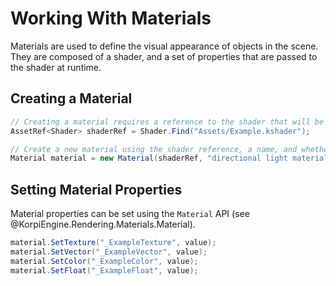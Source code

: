 
# Working With Materials

Materials are used to define the visual appearance of objects in the scene. They are composed of a shader, and a set of properties that are passed to the shader at runtime.

## Creating a Material

```csharp
// Creating a material requires a reference to the shader that will be used to render the object.
AssetRef<Shader> shaderRef = Shader.Find("Assets/Example.kshader");

// Create a new material using the shader reference, a name, and whether all textures should be set to default values (will be removed in the future).
Material material = new Material(shaderRef, "directional light material", false);

```

## Setting Material Properties

Material properties can be set using the `Material` API (see @KorpiEngine.Rendering.Materials.Material).

```csharp
material.SetTexture("_ExampleTexture", value);
material.SetVector("_ExampleVector", value);
material.SetColor("_ExampleColor", value);
material.SetFloat("_ExampleFloat", value);
```